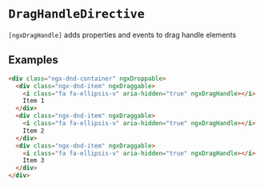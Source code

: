 # `DragHandleDirective`

`[ngxDragHandle]` adds properties and events to drag handle elements

## Examples

```html { playground }
<div class="ngx-dnd-container" ngxDroppable>
  <div class="ngx-dnd-item" ngxDraggable>
    <i class="fa fa-ellipsis-v" aria-hidden="true" ngxDragHandle></i>
    Item 1
  </div>
  <div class="ngx-dnd-item" ngxDraggable>
    <i class="fa fa-ellipsis-v" aria-hidden="true" ngxDragHandle></i>
    Item 2
  </div>
  <div class="ngx-dnd-item" ngxDraggable>
    <i class="fa fa-ellipsis-v" aria-hidden="true" ngxDragHandle></i>
    Item 3
  </div>
</div>
```

